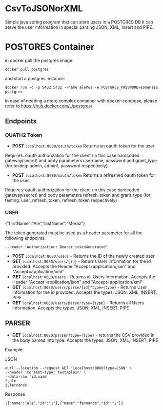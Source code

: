 # CsvToJSONorXML
Simple java spring program that can store users in a POSTGRES DB
It can serve the user information in special parsing JSON, XML, Insert and PIPE.

# POSTGRES Container
in docker pull the postgres image:
```
docker pull postgres
```

and start a postgres instance:
```
docker run -d -p 5432:5432 --name alePos -e POSTGRES_PASSWORD=somePass postgres
```

in case of needing a more complex container with docker-compose, please refer to https://hub.docker.com/_/postgres/



## Endpoints
### OUATH2 Token
+ **POST** `localhost:8080/oauth/token` Returns an oauth token for the user. 
 
 Requires: oauth authorization for the client (in this case hardcoded gateway/secret) and body parameters username, password and grant_type (for testing: admin, admin1, password respectively)
+ **POST** `localhost:8080/oauth/token` Returns a refreshed oauth token for the user. 

Requires: oauth authorization for the client (in this case hardcoded gateway/secret) and body parameters refresh_token and grant_type (for testing: user_refresh_token, refresh_token respectively)
### USER

{"firstName":"Ale","lastName":"Meraz"}

The token generated must be used as a header parameter for all the following endpoints.

```
--header 'Authorization: Bearer tokenGenerated'
```


+ **POST** `localhost:8080/users`  - Returns the ID of the newly created user
+ **GET**  `localhost:8080/users/{id}` - Returns User information for the id provided. Accepts the Header "Accept=application/json" and "Accept=application/xml"
+ **GET**  `localhost:8080/users`      - Returns all Users information. Accepts the Header "Accept=application/json" and "Accept=application/xml"
+ **GET**  `localhost:8080/users/parse/{id}?type={type}` - Returns User information for the id provided. Accepts the types: JSON, XML, INSERT, PIPE
+ **GET**  `localhost:8080/users/parse?type={type}`      - Returns all Users information. Accepts the types: JSON, XML, INSERT, PIPE


## PARSER
+ **GET** `localhost:8080/parser?type={type}`   - returns the CSV provided in the body parsed into type.  Accepts the types: JSON, XML, INSERT, PIPE

Example:

JSON
```
curl --location --request GET 'localhost:8080?type=JSON' \
--header 'Content-Type: text/plain' \
--data-raw 'id,name
1,ale
2,fernando'
```

Response
```
[{"name":"ale","id":"1"},{"name":"fernando","id":"2"}]
```
